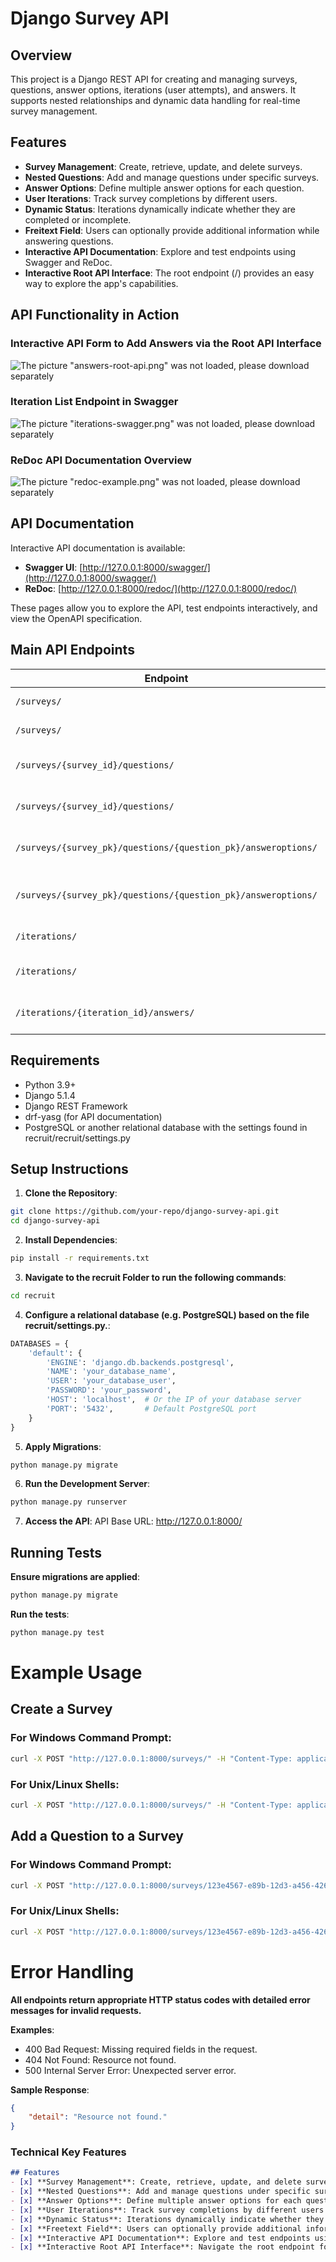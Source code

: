 # Django Survey API

## Overview
This project is a Django REST API for creating and managing surveys, questions, answer options, iterations (user attempts), and answers. It supports nested relationships and dynamic data handling for real-time survey management.

## Features
- **Survey Management**: Create, retrieve, update, and delete surveys.
- **Nested Questions**: Add and manage questions under specific surveys.
- **Answer Options**: Define multiple answer options for each question.
- **User Iterations**: Track survey completions by different users.
- **Dynamic Status**: Iterations dynamically indicate whether they are completed or incomplete.
- **Freitext Field**: Users can optionally provide additional information while answering questions.
- **Interactive API Documentation**: Explore and test endpoints using Swagger and ReDoc.
- **Interactive Root API Interface**: The root endpoint (/) provides an easy way to explore the app's capabilities.

## API Functionality in Action
### **Interactive API Form to Add Answers via the Root API Interface**
![The picture "answers-root-api.png" was not loaded, please download separately](https://github.com/ErmisCho/questionnaire-app-API/blob/master/pictures/answers-root-api.png)

### **Iteration List Endpoint in Swagger**
![The picture "iterations-swagger.png" was not loaded, please download separately](https://github.com/ErmisCho/questionnaire-app-API/blob/master/pictures/iterations-swagger.png)

### **ReDoc API Documentation Overview**
![The picture "redoc-example.png" was not loaded, please download separately](https://github.com/ErmisCho/questionnaire-app-API/blob/master/pictures/redoc-example.png)

## API Documentation
Interactive API documentation is available:

- **Swagger UI**: [http://127.0.0.1:8000/swagger/](http://127.0.0.1:8000/swagger/)
- **ReDoc**: [http://127.0.0.1:8000/redoc/](http://127.0.0.1:8000/redoc/)

These pages allow you to explore the API, test endpoints interactively, and view the OpenAPI specification.

## Main API Endpoints
| Endpoint                                                      | Method | Description                         |
|---------------------------------------------------------------|--------|-------------------------------------|
| `/surveys/`                                                   | GET    | List all surveys                    |
| `/surveys/`                                                   | POST   | Create a new survey                 |
| `/surveys/{survey_id}/questions/`                             | GET    | List questions in a survey          |
| `/surveys/{survey_id}/questions/`                             | POST   | Add a new question to a survey      |
| `/surveys/{survey_pk}/questions/{question_pk}/answeroptions/` | GET    | List answer options for a question  |
| `/surveys/{survey_pk}/questions/{question_pk}/answeroptions/` | POST   | Add an answer option to a question  |
| `/iterations/`                                                | GET    | List all iterations                 |
| `/iterations/`                                                | POST   | Create a new iteration              |
| `/iterations/{iteration_id}/answers/`                         | POST   | Add an answer to an iteration       |


## Requirements
- Python 3.9+
- Django 5.1.4
- Django REST Framework
- drf-yasg (for API documentation)
- PostgreSQL or another relational database with the settings found in recruit/recruit/settings.py

## Setup Instructions
1. **Clone the Repository**:
```bash
git clone https://github.com/your-repo/django-survey-api.git
cd django-survey-api
```

2. **Install Dependencies**:
```bash
pip install -r requirements.txt
```

3. **Navigate to the recruit Folder to run the following commands**:
```bash
cd recruit
```

4. **Configure a relational database (e.g. PostgreSQL) based on the file recruit/settings.py.**:

```python
DATABASES = {
    'default': {
        'ENGINE': 'django.db.backends.postgresql',
        'NAME': 'your_database_name',
        'USER': 'your_database_user',
        'PASSWORD': 'your_password',
        'HOST': 'localhost',  # Or the IP of your database server
        'PORT': '5432',       # Default PostgreSQL port
    }
}
```

5. **Apply Migrations**:
```bash
python manage.py migrate
```

6. **Run the Development Server**:
```bash
python manage.py runserver
```

7. **Access the API**:
API Base URL: http://127.0.0.1:8000/

## Running Tests
**Ensure migrations are applied**:
```bash
python manage.py migrate
```

**Run the tests**:
```bash
python manage.py test
```

# **Example Usage**

## **Create a Survey**

### **For Windows Command Prompt**:
```bash
curl -X POST "http://127.0.0.1:8000/surveys/" -H "Content-Type: application/json" -d "{\"name\": \"Customer Feedback Survey\", \"key\": \"123e4567-e89b-12d3-a456-426614174000\"}"
```

### **For Unix/Linux Shells**:
```bash
curl -X POST "http://127.0.0.1:8000/surveys/" -H "Content-Type: application/json" -d '{"name": "Customer Feedback Survey", "key": "123e4567-e89b-12d3-a456-426614174000"}'
```

## **Add a Question to a Survey**
### **For Windows Command Prompt**:
```bash
curl -X POST "http://127.0.0.1:8000/surveys/123e4567-e89b-12d3-a456-426614174000/questions/" -H "Content-Type: application/json" -d "{\"name\": \"Question 1\", \"text\": \"How satisfied are you with our service?\"}"
```

### **For Unix/Linux Shells**:
```bash
curl -X POST "http://127.0.0.1:8000/surveys/123e4567-e89b-12d3-a456-426614174000/questions
```

# **Error Handling**
**All endpoints return appropriate HTTP status codes with detailed error messages for invalid requests.**

**Examples**:
- 400 Bad Request: Missing required fields in the request.
- 404 Not Found: Resource not found.
- 500 Internal Server Error: Unexpected server error.

**Sample Response**:
```json
{
    "detail": "Resource not found."
}
```

### **Technical Key Features**
```markdown
## Features
- [x] **Survey Management**: Create, retrieve, update, and delete surveys.
- [x] **Nested Questions**: Add and manage questions under specific surveys.
- [x] **Answer Options**: Define multiple answer options for each question.
- [x] **User Iterations**: Track survey completions by different users.
- [x] **Dynamic Status**: Iterations dynamically indicate whether they are completed or incomplete.
- [x] **Freetext Field**: Users can optionally provide additional information while answering questions.
- [x] **Interactive API Documentation**: Explore and test endpoints using Swagger and ReDoc.
- [x] **Interactive Root API Interface**: Navigate the root endpoint for easy exploration.
```